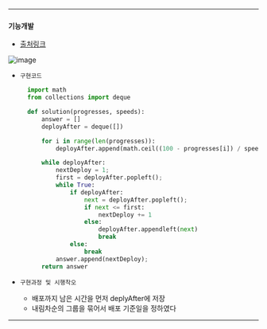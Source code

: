 ---------------------------------------
### `기능개발` 

  - [출처링크](https://programmers.co.kr/learn/courses/30/lessons/42586)


  ![image](https://user-images.githubusercontent.com/15559593/132706066-17f91f41-7237-4fbe-8b90-f29f061bfe90.png)


  - `구현코드`
    ```Python
      import math
      from collections import deque

      def solution(progresses, speeds):
          answer = []
          deployAfter = deque([])

          for i in range(len(progresses)):
              deployAfter.append(math.ceil((100 - progresses[i]) / speeds[i]))

          while deployAfter:
              nextDeploy = 1;
              first = deployAfter.popleft();
              while True:
                  if deployAfter:
                      next = deployAfter.popleft();
                      if next <= first:
                          nextDeploy += 1
                      else:
                          deployAfter.appendleft(next)
                          break
                  else:
                      break
              answer.append(nextDeploy);
          return answer
    ```

  - `구현과정 및 시행착오`
     - 배포까지 남은 시간을 먼저 deplyAfter에 저장
     - 내림차순의 그룹을 묶어서 배포 기준일을 정하였다

---------------------------------------
